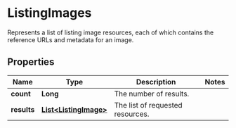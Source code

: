 

# ListingImages

Represents a list of listing image resources, each of which contains the reference URLs and metadata for an image.

## Properties

Name | Type | Description | Notes
------------ | ------------- | ------------- | -------------
**count** | **Long** | The number of results. | 
**results** | [**List&lt;ListingImage&gt;**](ListingImage.md) | The list of requested resources. | 



